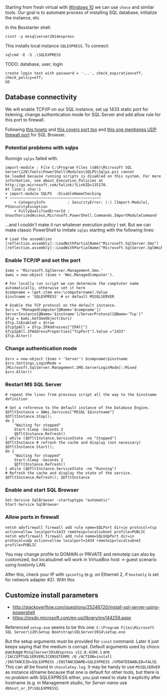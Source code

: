 Starting from fresh virtual with [Windows 10](virtualbox/windows10-base/Windows10-base-packer.md)
we can use `choco` and similar tools. Our goal is to automate process of installing SQL database,
initialize the instance, etc.

In the Boxstarter shell:
```
cinst -y mssqlserver2014express
```

This installs local instance `SQLEXPRESS`. To connect:
```
sqlcmd -E -S .\SQLEXPRESS
```

TODO: database, user, login
```
create login test with password = '...', check_expiration=off, check_policy=off;
GO
```

## Database connectivity

We will enable TCP/IP on our SQL instance, set up 1433 static port for listening, change
authentication mode for SQL Server and add allow rule for this port to firewall.

Following [this howto](https://technet.microsoft.com/en-us/library/dd206997%28v=sql.105%29.aspx)
and [this covers port too](http://blog.dbi-services.com/sql-server-2012-configuring-your-tcp-port-via-powershell/)
and [this one mentiones UDP firewall port](http://blog.citrix24.com/configure-sql-express-to-accept-remote-connections/)
for SQL Browser.

### Potential problems with sqlps

Runnign `sqlps` failed with:
```
import-module : File C:\Program Files (x86)\Microsoft SQL Server\120\Tools\PowerShell\Modules\SQLPS\Sqlps.ps1 cannot
be loaded because running scripts is disabled on this system. For more information, see about_Execution_Policies at
http://go.microsoft.com/fwlink/?LinkID=135170.
At line:1 char:1
+ import-module SQLPS  -DisableNameChecking
+ ~~~~~~~~~~~~~~~~~~~~~~~~~~~~~~~~~~~~~~~~~
    + CategoryInfo          : SecurityError: (:) [Import-Module], PSSecurityException
    + FullyQualifiedErrorId : UnauthorizedAccess,Microsoft.PowerShell.Commands.ImportModuleCommand
```
...and I couldn't make it run whatever execution policy I set. But we can make classic PowerShell
to imitate `sqlps` starting with the following lines:
```
# Load the assemblies
[reflection.assembly]::LoadWithPartialName("Microsoft.SqlServer.Smo")
[reflection.assembly]::LoadWithPartialName("Microsoft.SqlServer.SqlWmiManagement")
```

### Enable TCP/IP and set the port

```
$smo = 'Microsoft.SqlServer.Management.Smo.'
$wmi = new-object ($smo + 'Wmi.ManagedComputer').

# For locally run script we can determine the comptuter name automatically, otherwise set it here
$compname = (get-item env:\computername).Value
$instname = 'SQLEXPRESS' # or default MSSQLSERVER

# Enable the TCP protocol on the default instance.
$uri = "ManagedComputer[@Name='$compname']/ ServerInstance[@Name='$instname']/ServerProtocol[@Name='Tcp']"
$Tcp = $wmi.GetSmoObject($uri)
$Tcp.IsEnabled = $true
$TcpIpAll = $Tcp.IPAddresses["IPAll"]
$TcpIpAll.IPAddressProperties["TcpPort"].Value ="1433"
$Tcp.Alter()
```

### Change authentication mode

```
$srv = new-object ($smo + 'Server') $compname\$instname
$srv.Settings.LoginMode = [Microsoft.SqlServer.Management.SMO.ServerLoginMode]::Mixed
$srv.Alter()
```

### Restart MS SQL Server

```
# repeat the lines from previous script all the way to the $instname definition

# Get a reference to the default instance of the Database Engine.
$DfltInstance = $Wmi.Services["MSSQL`$$instname"]
$DfltInstance.Stop();
do {
	"Waiting for stopped"
	Start-Sleep -Seconds 2
	$DfltInstance.Refresh()
} while ($DfltInstance.ServiceState -ne "Stopped") 
$DfltInstance # refresh the cache and display (not necessary) 
$DfltInstance.Start();
do {
	"Waiting for stopped"
	Start-Sleep -Seconds 2
	$DfltInstance.Refresh()
} while ($DfltInstance.ServiceState -ne "Running")
# Refresh the cache and display the state of the service.
$DfltInstance.Refresh(); $DfltInstance
```

### Enable and start SQL Browser

```
Set-Service SqlBrowser -startuptype "automatic"
Start-Service SqlBrowser
```

### Allow ports in firewall

```
netsh advfirewall firewall add rule name=SQLPort dir=in protocol=tcp action=allow localport=1433 remoteip=localsubnet profile=PUBLIC
netsh advfirewall firewall add rule name=SQLUdpPort dir=in protocol=udp action=allow localport=1434 remoteip=localsubnet profile=PUBLIC
```
You may change profile to DOMAIN or PRIVATE and remoteip can also by customized, but localsubnet
will work in VirtualBox host -> guest scenario using hostonly LAN.

After this, check your IP with `ipconfig` (e.g. on Ethernet 2, if `hostonly` is set for network
adapter #2). With this 

## Customize install parameters

* http://stackoverflow.com/questions/25246720/install-sql-server-using-powershell
* https://msdn.microsoft.com/en-us/library/ms144259.aspx

Referenced `setup.exe` seems to be this one:
`C:\Program Files\Microsoft SQL Server\120\Setup Bootstrap\SQLServer2014\setup.exe`

But the setup arguments must be provided for `cinst` command. Later it just keeps saying that
the medium is corrupt. Default arguments used by choco package `MsSqlServer2014Express v12.0.4100.1`
are `/IACCEPTSQLSERVERLICENSETERMS /Q /ACTION=install /INSTANCEID=SQLEXPRESS /INSTANCENAME=SQLEXPRESS /UPDATEENABLED=FALSE`.
This can all be found in `chocolatey.log`. It may be handy to use `MSSQLSERVER` as instance id/name
because that one is default for other tools, but there is no problem with SQLEXPRESS either, you
just need to state it explicitly after hostname (e.g. in Management studio, for _Server name_ use
`dbhost_or_IP\SQLEXPRESS`).